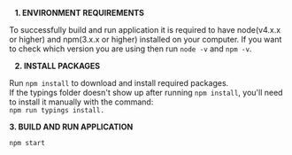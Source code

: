 <b style="padding: 10px;">1. ENVIRONMENT REQUIREMENTS</b>
<div>
To successfully build and run application it is required to have node(v4.x.x or higher) and npm(3.x.x or higher) installed on your computer. If you want to check which version you are using then run <code>node -v</code> and <code>npm -v</code>.
</div>

<b style="padding: 10px;">2. INSTALL PACKAGES</b>

<div>
Run <code>npm install</code> to download and install required packages.
</div>

<div>
If the typings folder doesn't show up after running <code>npm install</code>, you'll need to install it manually with the command: <div><code>npm run typings install.</code></div>
</div>

<b style="padding-top: 10px;">3. BUILD AND RUN APPLICATION</b>

<div>
<code>npm start</code> 
</div>
